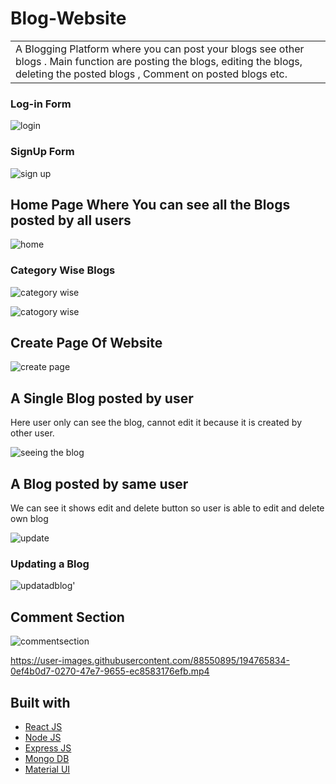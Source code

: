 # Blog-Website

<table>
<tr>
<td>
 A Blogging Platform where you can post your blogs see other blogs . Main function are posting the blogs, editing the blogs, deleting the posted blogs , Comment on posted blogs etc.
</td>
</tr>
</table>

### Log-in Form

![login](https://user-images.githubusercontent.com/88550895/194764687-e3a0125a-4fc5-4a5a-883a-ce2972391219.png)

### SignUp Form

![sign up](https://user-images.githubusercontent.com/88550895/194764699-4094addd-557c-4398-8be3-4e8bf1a5c1c8.png)

## Home Page Where You can see all the Blogs posted by all users

![home](https://user-images.githubusercontent.com/88550895/194764732-b94cfea1-4c23-4ac2-841d-215d0766f6c7.png)

### Category Wise Blogs

![category wise](https://user-images.githubusercontent.com/88550895/194764752-7fcdd363-0892-44d4-9d50-78d437324905.png)

![catogory wise](https://user-images.githubusercontent.com/88550895/194764754-2d1a7d1b-e369-4028-994c-90bce254b2db.png)

## Create Page Of Website

![create page](https://user-images.githubusercontent.com/88550895/194764929-1e788da7-3df1-4487-ab29-ac9c26707561.png)

## A Single Blog posted by user
Here user only can see the blog, cannot edit it because it is created by other user.

![seeing the blog](https://user-images.githubusercontent.com/88550895/194764989-2660fa85-f043-42ee-bfb7-984e8c57086b.png)

## A  Blog posted by same user
We can see it shows edit and delete button so user is able to edit and delete own blog

![update](https://user-images.githubusercontent.com/88550895/194765039-0088d17d-b8b2-48e7-947f-6505e8a54ee1.png)

### Updating a Blog 
![updatadblog'](https://user-images.githubusercontent.com/88550895/194765099-abcdd9d1-cd72-444f-ba22-06068d054885.png)

## Comment Section

![commentsection](https://user-images.githubusercontent.com/88550895/194765207-1a43a21b-68c1-4ace-9eeb-e94846fd8959.png)


https://user-images.githubusercontent.com/88550895/194765834-0ef4b0d7-0270-47e7-9655-ec8583176efb.mp4



## Built with 

- [React JS](https://reactjs.org/)
- [Node JS](https://nodejs.org/) 
- [Express JS](https://expressjs.com/)
- [Mongo DB](https://www.mongodb.com/)
- [Material UI](https://mui.com/material-ui/getting-started/overview/)

